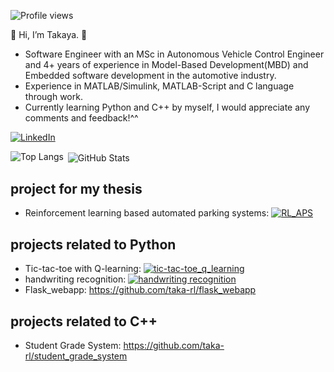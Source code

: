 ![Profile views](https://visitor-badge.laobi.icu/badge?page_id=taka-rl)  

👋 Hi, I’m Takaya. 🗾  
- Software Engineer with an MSc in Autonomous Vehicle Control Engineer and 4+ years of experience in Model-Based Development(MBD) and Embedded software development in the automotive industry.
- Experience in MATLAB/Simulink, MATLAB-Script and C language through work. 
- Currently learning Python and C++ by myself, I would appreciate any comments and feedback!^^

[![LinkedIn](https://img.shields.io/badge/LinkedIn-profile-blue)](https://www.linkedin.com/in/takaya-murakami)

<p><img align="left" src="https://github-readme-stats.vercel.app/api/top-langs?username=taka-rl&show_icons=true&locale=en&layout=compact&theme=vue&hide_border=true" alt="Top Langs" /></p>

<p>&nbsp;<img align="center" src="https://github-readme-stats.vercel.app/api?username=taka-rl&show_icons=true&locale=en&theme=vue&hide_border=true" alt="GitHub Stats" /></p>


## project for my thesis
- Reinforcement learning based automated parking systems: [![RL_APS]()](https://github.com/taka-rl/RL_APS)

## projects related to Python
- Tic-tac-toe with Q-learning: [![tic-tac-toe_q_learning]()](https://github.com/taka-rl/tic-tac-toe_q_learning)
- handwriting recognition: [![handwriting recognition]()](https://github.com/taka-rl/handwriting-digit-character-recognition)
- Flask_webapp: https://github.com/taka-rl/flask_webapp

## projects related to C++
- Student Grade System: https://github.com/taka-rl/student_grade_system


<!---
taka-rl/taka-rl is a ✨ special ✨ repository because its `README.md` (this file) appears on your GitHub profile.
You can click the Preview link to take a look at your changes.
--->
